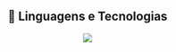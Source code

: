 <h2 align="center">🚀 Linguagens e Tecnologias</h2>

<p align="center">
  <a href="https://skillicons.dev">
    <img src="https://skillicons.dev/icons?i=java,python,r,cpp,c,processing,js,html,css,ai,ps,blender" />
  </a>
</p>
